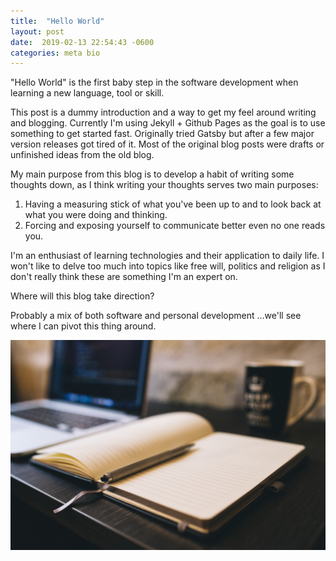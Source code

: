 ```yaml
---
title:  "Hello World"
layout: post
date:  2019-02-13 22:54:43 -0600
categories: meta bio
---
```

"Hello World" is the first baby step in the software development when learning a new language, tool or skill.

This post is a dummy introduction and a way to get my feel around writing and blogging. Currently I'm using Jekyll + Github Pages as the goal is to use something to get started fast. Originally tried Gatsby but after a few major version releases got tired of it. Most of the original blog posts were drafts or unfinished ideas from the old blog.

My main purpose from this blog is to develop a habit of writing some thoughts down, as I think writing your thoughts serves two main purposes:
1. Having a measuring stick of what you've been up to and to look back at what you were doing and thinking.
2. Forcing and exposing yourself to communicate better even no one reads you.

I'm an enthusiast of learning technologies and their application to daily life. I won't like to delve too much into topics like free will, politics and religion as I don't really think these are something I'm an expert on.

Where will this blog take direction?

Probably a mix of both software and personal development ...we'll see where I can pivot this thing around.

![My helpful screenshot](/assets/img/notebook_with_pen.jpg)
